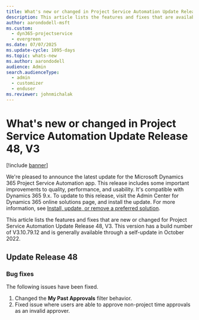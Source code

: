 ```yaml
---
title: What's new or changed in Project Service Automation Update Release 48, V3
description: This article lists the features and fixes that are available in Microsoft Dynamics 365 Project Service Automation Update Release 48, V3.
author: aarondodell-msft
ms.custom: 
  - dyn365-projectservice
  - evergreen
ms.date: 07/07/2025
ms.update-cycle: 1095-days
ms.topic: whats-new
ms.author: aarondodell
audience: Admin
search.audienceType: 
  - admin
  - customizer
  - enduser
ms.reviewer: johnmichalak
---
```


# What's new or changed in Project Service Automation Update Release 48, V3

[!include [banner](../includes/psa-now-project-operations.md)]

We're pleased to announce the latest update for the Microsoft Dynamics 365 Project Service Automation app. This release includes some important improvements to quality, performance, and usability. It's compatible with Dynamics 365 9.x. To update to this release, visit the Admin Center for Dynamics 365 online solutions page, and install the update. For more information, see [Install, update, or remove a preferred solution](/power-platform/admin/install-remove-preferred-solution).

This article lists the features and fixes that are new or changed for Project Service Automation Update Release 48, V3. This version has a build number of V3.10.79.12 and is generally available through a self-update in October 2022.

## Update Release 48

### Bug fixes

The following issues have been fixed.

1. Changed the **My Past Approvals** filter behavior.
2. Fixed issue where users are able to approve non-project time approvals as an invalid approver.

